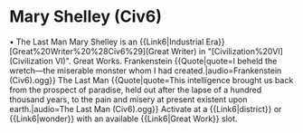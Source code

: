 # Mary Shelley (Civ6)

• The Last Man
Mary Shelley is an {{Link6|Industrial Era}} [Great%20Writer%20%28Civ6%29](Great Writer) in "[Civilization%20VI](Civilization VI)".
Great Works.
Frankenstein
{{Quote|quote=I beheld the wretch—the miserable monster whom I had created.|audio=Frankenstein (Civ6).ogg}}
The Last Man
{{Quote|quote=This intelligence brought us back from the prospect of paradise, held out after the lapse of a hundred thousand years, to the pain and misery at present existent upon earth.|audio=The Last Man (Civ6).ogg}}
Activate at a {{Link6|district}} or {{Link6|wonder}} with an available {{Link6|Great Work}} slot.